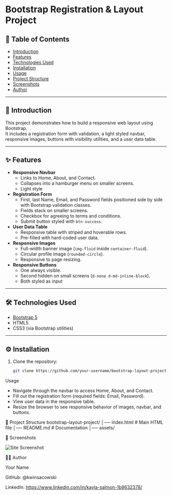 # Bootstrap Registration & Layout Project

## 📌 Table of Contents
- [Introduction](#introduction)
- [Features](#features)
- [Technologies Used](#technologies-used)
- [Installation](#installation)
- [Usage](#usage)
- [Project Structure](#project-structure)
- [Screenshots](#screenshots)
- [Author](#author)

---

## 📝 Introduction
This project demonstrates how to build a responsive web layout using Bootstrap.  
It includes a registration form with validation, a light styled navbar, responsive images, buttons with visibility utilities, and a user data table.

---

## ✨ Features
- **Responsive Navbar**
  - Links to Home, About, and Contact.
  - Collapses into a hamburger menu on smaller screens.
  - Light style
- **Registration Form**
  - First, last Name, Email, and Password fields positioned side by side with Bootstrap validation classes.
  - Fields stack on smaller screens.
  - Checkbox for agreeing to terms and conditions.
  - Submit button styled with `btn-success`.
- **User Data Table**
  - Responsive table with striped and hoverable rows.
  - Pre-filled with hard-coded user data.
- **Responsive Images**
  - Full-width banner image (`img-fluid` inside `container-fluid`).
  - Circular profile image (`rounded-circle`).
  - Responsive to page resizing.
- **Responsive Buttons**
  - One always visible.
  - Second hidden on small screens (`d-none d-md-inline-block`).
  - Both styled as input

---

## 🛠 Technologies Used
- [Bootstrap 5](https://getbootstrap.com/)
- HTML5
- CSS3 (via Bootstrap utilities)

---

## ⚙️ Installation
1. Clone the repository:
   ```bash
   git clone https://github.com/your-username/bootstrap-layout-project.git

Usage
- Navigate through the navbar to access Home, About, and Contact.
- Fill out the registration form (required fields: Email, Password).
- View user data in the responsive table.
- Resize the browser to see responsive behavior of images, navbar, and buttons.

📂 Project Structure
bootstrap-layout-project/
│── index.html       # Main HTML file
│── README.md        # Documentation
│── assets/          

📸 Screenshots

![Site Screenshot](site.png)

👩‍💻 Author

Your Name

GitHub: @kwinsacowski

LinkedIn: https://www.linkedin.com/in/kayla-salmon-1b8632378/